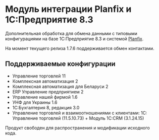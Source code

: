 # **Модуль интеграции** **Planfix** **и 1С:Предприятие 8.3**

Дополнительная обработка для обмена данными с типовыми конфигурациями на базе 1С:Предприятие 8.3 и системой [Planfix](https://planfix.ru/).

На момент текущего релиза 1.7.6 поддерживается обмен контактами.

## **Поддерживаемые конфигурации**

- Управление торговлей 11
- Комплексная автоматизация 2
- Комплексная автоматизация для Беларуси 2
- ERP Управление предприятием 2
- Управление нашей фирмой 1.6
- УНФ для Украины 1.6
- 1С:Бухгалтерия 8, редакция 3.0
- Управление торговлей и взаимоотношениями с клиентами: 1С: Управление торговлей (11.5.10.73) + Модуль 1С:CRM (3.1.24.15)

Продукт свободен для распространения и модификации исходного кода.

